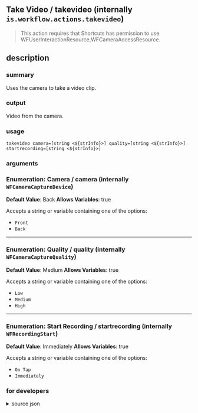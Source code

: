 
## Take Video / takevideo (internally `is.workflow.actions.takevideo`)


> This action requires that Shortcuts has permission to use WFUserInteractionResource,WFCameraAccessResource.


## description
### summary
Uses the camera to take a video clip.

### output
Video from the camera.

### usage
`takevideo camera=[string <${strInfo}>] quality=[string <${strInfo}>] startrecording=[string <${strInfo}>]`

### arguments
### Enumeration: Camera / camera (internally `WFCameraCaptureDevice`)
**Default Value**: Back
**Allows Variables**: true


Accepts a string 
or variable
containing one of the options:

- `Front`
- `Back`

---

### Enumeration: Quality / quality (internally `WFCameraCaptureQuality`)
**Default Value**: Medium
**Allows Variables**: true


Accepts a string 
or variable
containing one of the options:

- `Low`
- `Medium`
- `High`

---

### Enumeration: Start Recording / startrecording (internally `WFRecordingStart`)
**Default Value**: Immediately
**Allows Variables**: true


Accepts a string 
or variable
containing one of the options:

- `On Tap`
- `Immediately`

### for developers

<details><summary>source json</summary>
<p>
```json
{
	"ActionClass": "WFTakeVideoAction",
	"ActionKeywords": [
		"camera",
		"clip",
		"record"
	],
	"AppIdentifier": "com.apple.camera",
	"Category": "Photos & Video",
	"Description": {
		"DescriptionResult": "Video from the camera.",
		"DescriptionSummary": "Uses the camera to take a video clip."
	},
	"InputPassthrough": false,
	"Name": "Take Video",
	"Output": {
		"Multiple": false,
		"OutputName": "Video",
		"Types": [
			"com.apple.quicktime-movie"
		]
	},
	"Parameters": [
		{
			"Class": "WFEnumerationParameter",
			"DefaultValue": "Back",
			"Items": [
				"Front",
				"Back"
			],
			"Key": "WFCameraCaptureDevice",
			"Label": "Camera"
		},
		{
			"Class": "WFEnumerationParameter",
			"DefaultValue": "Medium",
			"Items": [
				"Low",
				"Medium",
				"High"
			],
			"Key": "WFCameraCaptureQuality",
			"Label": "Quality"
		},
		{
			"Class": "WFEnumerationParameter",
			"DefaultValue": "Immediately",
			"Items": [
				"On Tap",
				"Immediately"
			],
			"Key": "WFRecordingStart",
			"Label": "Start Recording"
		}
	],
	"RequiredResources": [
		"WFUserInteractionResource",
		"WFCameraAccessResource"
	],
	"Subcategory": "Camera",
	"UserInterfaces": [
		"UIKit"
	]
}
```
</p></details>
